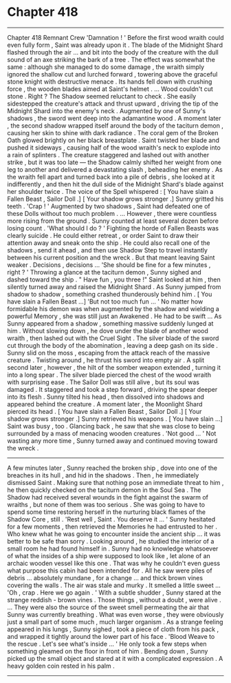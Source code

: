 
# Chapter 418


---

Chapter 418 Remnant Crew
'Damnation ! '
Before the first wood wraith could even fully form , Saint was already upon it . The blade of the Midnight Shard flashed through the air … and bit into the body of the creature with the dull sound of an axe striking the bark of a tree .
The effect was somewhat the same : although she managed to do some damage , the wraith simply ignored the shallow cut and lurched forward , towering above the graceful stone knight with destructive menace . Its hands fell down with crushing force , the wooden blades aimed at Saint's helmet .
… Wood couldn't cut stone . Right ?
The Shadow seemed reluctant to check . She easily sidestepped the creature's attack and thrust upward , driving the tip of the Midnight Shard into the enemy's neck . Augmented by one of Sunny's shadows , the sword went deep into the adamantine wood .
A moment later , the second shadow wrapped itself around the body of the taciturn demon , causing her skin to shine with dark radiance . The coral gem of the Broken Oath glowed brightly on her black breastplate .
Saint twisted her blade and pushed it sideways , causing half of the wood wraith's neck to explode into a rain of splinters . The creature staggered and lashed out with another strike , but it was too late — the Shadow calmly shifted her weight from one leg to another and delivered a devastating slash , beheading her enemy .
As the wraith fell apart and turned back into a pile of debris , she looked at it indifferently , and then hit the dull side of the Midnight Shard's blade against her shoulder twice .
The voice of the Spell whispered :
[ You have slain a Fallen Beast , Sailor Doll .]
[ Your shadow grows stronger .]
Sunny gritted his teeth .
'Crap ! '
Augmented by two shadows , Saint had defeated one of these Dolls without too much problem .
… However , there were countless more rising from the ground . Sunny counted at least several dozen before losing count .
'What should I do ? '
Fighting the horde of Fallen Beasts was clearly suicide . He could either retreat , or order Saint to draw their attention away and sneak onto the ship .
He could also recall one of the shadows , send it ahead , and then use Shadow Step to travel instantly between his current position and the wreck . But that meant leaving Saint weaker .
Decisions , decisions …
'She should be fine for a few minutes , right ? '
Throwing a glance at the taciturn demon , Sunny sighed and dashed toward the ship .
" Have fun , you three !"
Saint looked at him , then silently turned away and raised the Midnight Shard .
As Sunny jumped from shadow to shadow , something crashed thunderously behind him .
[ You have slain a Fallen Beast …]
'But not too much fun … '
No matter how formidable his demon was when augmented by the shadow and wielding a powerful Memory , she was still just an Awakened . He had to be swift …
As Sunny appeared from a shadow , something massive suddenly lunged at him . Without slowing down , he dove under the blade of another wood wraith , then lashed out with the Cruel Sight . The silver blade of the sword cut through the body of the abomination , leaving a deep gash on its side .
Sunny slid on the moss , escaping from the attack reach of the massive creature . Twisting around , he thrust his sword into empty air . A split second later , however , the hilt of the somber weapon extended , turning it into a long spear . The silver blade pierced the chest of the wood wraith with surprising ease .
The Sailor Doll was still alive , but its soul was damaged . It staggered and took a step forward , driving the spear deeper into its flesh . Sunny tilted his head , then dissolved into shadows and appeared behind the creature . A moment later , the Moonlight Shard pierced its head .
[ You have slain a Fallen Beast , Sailor Doll .]
[ Your shadow grows stronger .]
Sunny retrieved his weapons .
[ You have slain …]
Saint was busy , too .
Glancing back , he saw that she was close to being surrounded by a mass of menacing wooden creatures .
'Not good … '
Not wasting any more time , Sunny turned away and continued moving toward the wreck .
***
A few minutes later , Sunny reached the broken ship , dove into one of the breaches in its hull , and hid in the shadows . Then , he immediately dismissed Saint .
Making sure that nothing pose an immediate threat to him , he then quickly checked on the taciturn demon in the Soul Sea . The Shadow had received several wounds in the fight against the swarm of wraiths , but none of them was too serious . She was going to have to spend some time restoring herself in the nurturing black flames of the Shadow Core , still .
'Rest well , Saint . You deserve it … '
Sunny hesitated for a few moments , then retrieved the Memories he had entrusted to her . Who knew what he was going to encounter inside the ancient ship … it was better to be safe than sorry .
Looking around , he studied the interior of a small room he had found himself in .
Sunny had no knowledge whatsoever of what the insides of a ship were supposed to look like , let alone of an archaic wooden vessel like this one . That was why he couldn't even guess what purpose this cabin had been intended for . All he saw were piles of debris … absolutely mundane , for a change … and thick brown vines covering the walls .
The air was stale and murky . It smelled a little sweet …
'Oh , crap . Here we go again . '
With a subtle shudder , Sunny stared at the strange reddish - brown vines .
Those things , without a doubt , were alive .
… They were also the source of the sweet smell permeating the air that Sunny was currently breathing .
What was even worse , they were obviously just a small part of some much , much larger organism .
As a strange feeling appeared in his lungs , Sunny sighed , took a piece of cloth from his pack , and wrapped it tightly around the lower part of his face .
'Blood Weave to the rescue . Let's see what's inside … '
He only took a few steps when something gleamed on the floor in front of him .
Bending down , Sunny picked up the small object and stared at it with a complicated expression .
A heavy golden coin rested in his palm .

---

